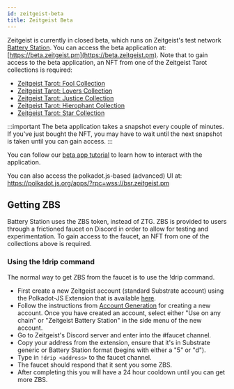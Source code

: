 ```yaml
---
id: zeitgeist-beta
title: Zeitgeist Beta
---
```


Zeitgeist is currently in closed beta, which runs on Zeitgeist's test network [Battery Station](./battery-station). You can access the beta application at: [https://beta.zeitgeist.pm](https://beta.zeitgeist.pm). Note that to gain access to the beta application, an NFT from one of the Zeitgeist Tarot collections is required:

- [Zeitgeist Tarot: Fool Collection](https://singular.rmrk.app/collections/102cb9e9988c85201e-ZEITGEIST-FOOL-COLLECTION?page=1&forsale=forSale&sortBy=priceAscending)
- [Zeitgeist Tarot: Lovers Collection](https://singular.rmrk.app/collections/102cb9e9988c85201e-ZEITGEIST-LOVERS-COLLECTION)
- [Zeitgeist Tarot: Justice Collection](https://singular.rmrk.app/collections/102cb9e9988c85201e-ZEITGEIST-JUSTICE-TAROT-COLLECTION)
- [Zeitgeist Tarot: Hierophant Collection](https://singular.rmrk.app/collections/102cb9e9988c85201e-ZEITGEIST-HIEROPHANT-TAROT-COLLECTION)
- [Zeitgeist Tarot: Star Collection](https://singular.rmrk.app/collections/102cb9e9988c85201e-ZEITGEIST-STAR-COLLECTION)

<!-- prettier-ignore -->
:::important
The beta application takes a snapshot every couple of minutes. If you've just
bought the NFT, you may have to wait until the next snapshot is taken until you
can gain access.
:::

You can follow our [beta app tutorial](https://whisker17.github.io/APP-Guide/#/en/app-en) to learn how to interact with the application.

You can also access the polkadot.js-based (advanced) UI at: https://polkadot.js.org/apps/?rpc=wss://bsr.zeitgeist.pm

## Getting ZBS

Battery Station uses the ZBS token, instead of ZTG. ZBS is provided to users through a frictioned faucet on Discord in order to allow for testing and experimentation. To gain access to the faucet, an NFT from one of the collections above is required.

### Using the !drip command

The normal way to get ZBS from the faucet is to use the !drip command.

- First create a new Zeitgeist account (standard Substrate account) using the Polkadot-JS Extension that is available [here](https://polkadot.js.org/extension/).
- Follow the instructions from [Account Generation](https://wiki.polkadot.network/docs/learn-account-generation) for creating a new account. Once you have created an account, select either "Use on any chain" or "Zeitgeist Battery Station" in the side menu of the new account.
- Go to Zeitgeist's Discord server and enter into the #faucet channel.
- Copy your address from the extension, ensure that it's in Substrate generic or Battery Station format (begins with either a "5" or "d").
- Type in `!drip <address>` to the faucet channel.
- The faucet should respond that it sent you some ZBS.
- After completing this you will have a 24 hour cooldown until you can get more ZBS.

